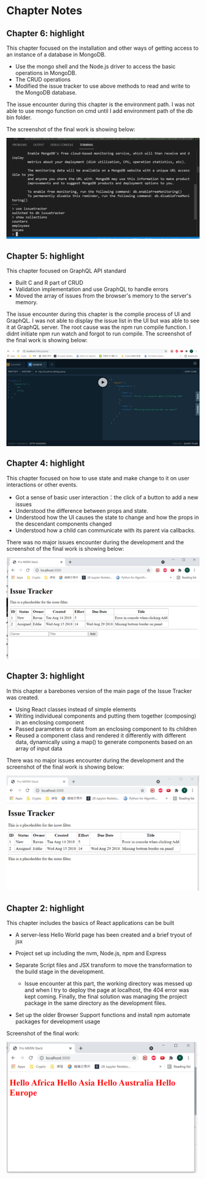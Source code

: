 # Chapter Notes

## Chapter 6: highlight

This chapter focused on the installation and other ways of getting access to an instance of a database in MongoDB.

* Use the mongo shell and the Node.js driver to access the basic operations in MongoDB.
* The CRUD operations
* Modified the issue tracker to use above methods to read and write to the MongoDB database.

The issue encounter during this chapter is the environment path. I was not able to use mongo function on cmd until I add environment path of the db bin folder. 

The screenshot of the final work is showing below:

![](readme_image/chapter6.PNG)

## Chapter 5: highlight

This chapter focused on GraphQL API standard

* Built C and R part of CRUD
* Validation implementation and use GraphQL to handle errors
* Moved the array of issues from the browser's memory to the server's memory.

The issue encounter during this chapter is the complie process of UI and GraphQL. I was not able to display the issue list in the UI but was able to see it at GraphQL server. The root cause was the npm run compile function. I didnt initiate npm run watch and forgot to run compile. 
The screenshot of the final work is showing below:

![](readme_image/chapter5.PNG)

## Chapter 4: highlight

This chapter focused on how to use state and make change to it on user interactions or other events.

* Got a sense of basic user interaction：the click of a button to add a new issues
* Understood the difference between props and state.
* Understood how the UI causes the state to change and how the props in the descendant components changed
* Understood how a child can communicate with its parent via callbacks.

There was no major issues encounter during the development and the screenshot of the final work is showing below:

![](readme_image/chapter4.PNG)

## Chapter 3: highlight

In this chapter a barebones version of the main page of the Issue Tracker was created.

* Using React classes instead of simple elements
* Writing individueal components and putting them together (composing) in an enclosing component
* Passed parameters or data from an enclosing component to its children
* Reused a component class and rendered it differently with different data, dynamically using a map() to generate components based on an array of input data

There was no major issues encounter during the development and the screenshot of the final work is showing below:

![](readme_image/chapter3.PNG)

## Chapter 2: highlight

This chapter includes the basics of React applications can be built

* A server-less Hello World page has been created and a brief tryout of jsx
* Project set up including the nvm, Node.js, npm and Express
* Separate Script files and JSX transform to move the transformation to the build stage in the development. 

  - Issue encounter at this part, the working directory was messed up and when I try to deploy the page at localhost, the 404 error was kept coming. Finally, the final solution was managing the project package in the same directory as the development files.

* Set up the older Browser Support functions and install npm automate packages for development usage

Screenshot of the final work:

![](readme_image/chapter2.PNG)


